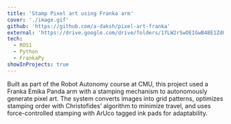 ```yaml
---
title: 'Stamp Pixel art using Franka arm'
cover: './image.gif'
github: 'https://github.com/a-daksh/pixel-art-franka'
external: 'https://drive.google.com/drive/folders/1fLW2rSwOEIGwB48E1Zd0QJzGh6RTqoWj?usp=sharing'
tech:
  - ROS1
  - Python
  - FrankaPy
showInProjects: true
---
```

Built as part of the Robot Autonomy course at CMU, this project used a Franka Emika Panda arm with a stamping mechanism to autonomously generate pixel art. The system converts images into grid patterns, optimizes stamping order with Christofides’ algorithm to minimize travel, and uses force-controlled stamping with ArUco tagged ink pads for adaptability.